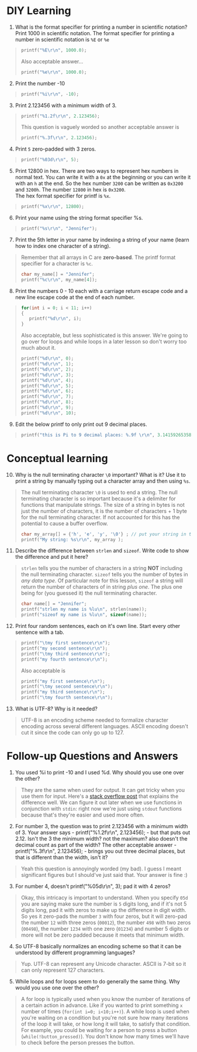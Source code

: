 # DIY Learning 
1. What is the format specifier for printing a number in scientific notation? Print 1000 in scientific notation.
The format specifier for printing a number in scientific notation is `%E` or `%e`
>```c
>printf("%E\r\n", 1000.0);
>```
> Also acceptable answer...
>```c
>printf("%e\r\n", 1000.0);
>```
2. Print the number -10
>```c
>printf("%i\r\n", -10);
>```
3. Print 2.123456 with a minimum width of 3.
>```c
>printf("%1.2f\r\n", 2.123456);
>```
>This question is vaguely worded so another acceptable answer is 
>```c
>printf("%.3f\r\n", 2.123456);
>```
4. Print `5` zero-padded with 3 zeros.
>```c
>printf("%03d\r\n", 5);
>```
5. Print 12800 in hex.
There are two ways to represent hex numbers in normal text. You can write it with a `0x` at the beginning or you can write it with an `h` at the end. So the hex number `3200` can be written as `0x3200` and `3200h`. The number `12800` in hex is `0x3200`.  
The hex format specifier for printf is `%x`. 
>```c
>printf("%x\r\n", 12800); 
>```
6. Print your name using the string format specifier %s.
>```c
>printf("%s\r\n", "Jennifer"); 
>```
7. Print the 5th letter in your name by indexing a string of your name (learn how to index one character of a string).  
> Remember that all arrays in C are **zero-based**. The printf format specifier for a character is `%c`. 
>```c
>char my_name[] = "Jennifer";
>printf("%c\r\n", my_name[4]); 
>```
8. Print the numbers 0 - 10 each with a carriage return escape code and a new line escape code at the end of each number.
>```c
>for(int i = 0; i < 11; i++)
>{
>    printf("%d\r\n", i);
>}
>```
> Also acceptable, but less sophisticated is this answer.  We're going to go over for loops and while loops in a later lesson so don't worry too much about it.  
>```c
>printf("%d\r\n", 0);
>printf("%d\r\n", 1);
>printf("%d\r\n", 2);
>printf("%d\r\n", 3);
>printf("%d\r\n", 4);
>printf("%d\r\n", 5);
>printf("%d\r\n", 6);
>printf("%d\r\n", 7);
>printf("%d\r\n", 8);
>printf("%d\r\n", 9);
>printf("%d\r\n", 10);
>```
9. Edit the below printf to only print out 9 decimal places. 
>```c
>printf("this is Pi to 9 decimal places: %.9f \r\n", 3.141592653589793238462643);
>```

# Conceptual learning 
10. Why is the null terminating character `\0` important? What is it? Use it to print a string by manually typing out a character array and then using `%s`.  
> The null terminating character `\0` is used to end a string. The null terminating character is so important because it's a delimiter for functions that manipulate strings. The size of a string in bytes is not just the number of characters, it is the number of characters + 1 byte for the null terminating character. If not accounted for this has the potential to cause a buffer overflow. 
>```c
>char my_array[] = {'h', 'e', 'y', '\0'} ; // put your string in this array 
>printf("My string: %s\r\n", my_array );
>```
11. Describe the difference between `strlen` and `sizeof`. Write code to show the difference and put it here?
> `strlen` tells you the number of characters in a string **NOT** including the null terminating character. 
> `sizeof` tells you the number of bytes in *any data type*. Of particular note for this lesson, `sizeof` a string will return the number of characters of in string *plus one*. The plus one being for (you guessed it) the null terminating character. 
>```c
>char name[] = "Jennifer"; 
>printf("strlen my name is %lu\n", strlen(name)); 
>printf("sizeof my name is %lu\n", sizeof(name)); 
>```
12. Print four random sentences, each on it's own line. Start every other sentence with a tab.
>```c
>printf("\tmy first sentence\r\n"); 
>printf("my second sentence\r\n"); 
>printf("\tmy third sentence\r\n");
>printf("my fourth sentence\r\n");
>```
> Also acceptable is 
>```c
>printf("my first sentence\r\n"); 
>printf("\tmy second sentence\r\n"); 
>printf("my third sentence\r\n");
>printf("\tmy fourth sentence\r\n");
>```
13. What is UTF-8? Why is it needed?
> UTF-8 is an encoding scheme needed to formalize character encoding across several different languages. ASCII encoding doesn't cut it since the code can only go up to 127. 

# Follow-up Questions and Answers 
1. You used %i to print -10 and I used %d. Why should you use one over the other?
> They are the same when used for output. It can get tricky when you use them for input. Here's a [stack overflow post](https://stackoverflow.com/questions/1893490/what-is-the-difference-between-conversion-specifiers-i-and-d-in-formatted-io-f) that explains the difference well. We can figure it out later when we use functions in conjunction with `stdin`: right now we're just using `stdout` functions because that's they're easier and used more often.
2. For number 3, the question was to print 2.123456 with a minimum width of 3.
Your answer says - printf("%1.2f\r\n", 2.123456); - but that puts out 2.12. Isn't the 3 the minimum width? not the maximum? also doesn't the decimal count as part of the width? The other acceptable answer - printf("%.3f\r\n", 2.123456); - brings you out three decimal places, but that is different than the width, isn't it?
> Yeah this question is annoyingly worded (my bad). I guess I meant significant figures but I should've just said that. Your answer is fine :) 
3. For number 4, doesn't printf("%05d\r\n", 3); pad it with 4 zeros?
> Okay, this intricacy is important to understand. When you specify `05d` you are saying make sure the number is `5` digits long, and if it's not 5 digits long, pad it with zeros to make up the difference in digit width. So yes it zero-pads the number `3` with four zeros, but it will zero-pad the number `12` with three zeros (`00012`), the number `498` with two zeros (`00498`), the number `1234` with one zero (`01234`) and number 5 digits or more will not be zero padded because it meets that minimum width. 
4. So UTF-8 basically normalizes an encoding scheme so that it can be understood by different programming languages?
> Yup. UTF-8 can represent any Unicode character. ASCII is 7-bit so it can only represent 127 characters.
5. While loops and for loops seem to do generally the same thing. Why would you use one over the other?
> A for loop is typically used when you know the number of iterations of a certain action in advance. Like if you wanted to print something `x` number of times (`for(int i=0; i<10;i++)`). A while loop is used when you're waiting on a condition but you're not sure how many iterations of the loop it will take, or how long it will take, to satisfy that condition. For example, you could be waiting for a person to press a button (`while(!button_pressed)`). You don't know how many times we'll have to check before the person presses the button. 
